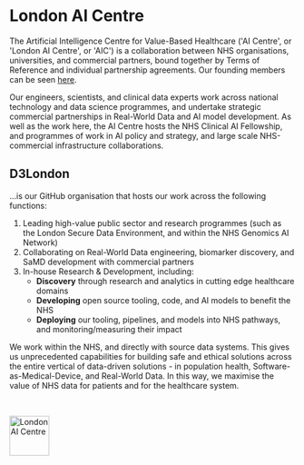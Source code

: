# London AI Centre

The Artificial Intelligence Centre for Value-Based Healthcare ('AI Centre', or 'London AI Centre', or 'AIC') is a collaboration between NHS organisations, universities, and commercial partners, bound together by Terms of Reference and individual partnership agreements. Our founding members can be seen [here](https://www.aicentre.co.uk/our-partners). 

Our engineers, scientists, and clinical data experts work across national technology and data science programmes, and undertake strategic commercial partnerships in Real-World Data and AI model development. As well as the work here, the AI Centre hosts the NHS Clinical AI Fellowship, and programmes of work in AI policy and strategy, and large scale NHS-commercial infrastructure collaborations.

## D3London
...is our GitHub organisation that hosts our work across the following functions:
1. Leading high-value public sector and research programmes (such as the London Secure Data Environment, and within the NHS Genomics AI Network)
2. Collaborating on Real-World Data engineering, biomarker discovery, and SaMD development with commercial partners
3. In-house Research & Development, including:
    - **Discovery** through research and analytics in cutting edge healthcare domains
    - **Developing** open source tooling, code, and AI models to benefit the NHS
    - **Deploying** our tooling, pipelines, and models into NHS pathways, and monitoring/measuring their impact

We work within the NHS, and directly with source data systems. This gives us unprecedented capabilities for building safe and ethical solutions across the entire vertical of data-driven solutions - in population health, Software-as-Medical-Device, and Real-World Data. In this way, we maximise the value of NHS data for patients and for the healthcare system.

</br>

<a href="https://www.aicentre.co.uk/"><img src="https://openhealthhub.org/uploads/default/original/1X/3494038bee19363220a0f498ea780ce17a202e4d.gif" alt="London AI Centre" title="" height="70" /></a>



